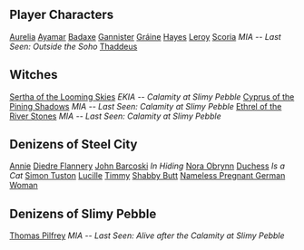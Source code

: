 ## Player Characters
[Aurelia](obsidian://open?vault=Appalachen-Notes&file=Player%20Charaters%2FAureliaDArcy)
[Ayamar](obsidian://open?vault=Appalachen-Notes&file=Player%20Charaters%2FAyamar)
[Badaxe](obsidian://open?vault=Appalachen-Notes&file=Player%20Charaters%2FWarvynBadaxe)
[Gannister](obsidian://open?vault=Appalachen-Notes&file=Player%20Charaters%2FGannisterStoke)
[Gráine](obsidian://open?vault=Appalachen-Notes&file=Player%20Charaters%2FGr%C3%A1ine)
[Hayes](obsidian://open?vault=Appalachen-Notes&file=Player%20Charaters%2FHarrison%20Hayes)
[Leroy](obsidian://open?vault=Appalachen-Notes&file=Player%20Charaters%2FLeroyJenkins)
[Scoria](obsidian://open?vault=Appalachen-Notes&file=Player%20Charaters%2FScoriaCinderborn) *MIA -- Last Seen: Outside the Soho*
[Thaddeus](obsidian://open?vault=Appalachen-Notes&file=Player%20Charaters%2FThaddeusLagrangeskov)

## Witches
[Sertha of the Looming Skies](obsidian://open?vault=Appalachen-Notes&file=Non%20Player%20Characters%2FSertha) *EKIA -- Calamity at Slimy Pebble*
[Cyprus of the Pining Shadows](obsidian://open?vault=Appalachen-Notes&file=Non%20Player%20Characters%2FCyprus) *MIA -- Last Seen: Calamity at Slimy Pebble*
[Ethrel of the River Stones](obsidian://open?vault=Appalachen-Notes&file=Non%20Player%20Characters%2FEthrel) *MIA -- Last Seen: Calamity at Slimy Pebble*

## Denizens of Steel City
[Annie]()
[Diedre Flannery](obsidian://open?vault=Appalachen-Notes&file=Non%20Player%20Characters%2FDiedre)
[John Barcoski](obsidian://open?vault=Appalachen-Notes&file=John%20Barcoski) *In Hiding*
[Nora Obrynn](obsidian://open?vault=Appalachen-Notes&file=Nora)
[Duchess](obsidian://open?vault=Appalachen-Notes&file=Non%20Player%20Characters%2FCat) *Is a Cat*
[Simon Tuston](obsidian://open?vault=Appalachen-Notes&file=SimonTuston)
[Lucille](obsidian://open?vault=Appalachen-Notes&file=Lucille)
[Timmy](obsidian://open?vault=Appalachen-Notes&file=Timmy)
[Shabby Butt](obsidian://open?vault=Appalachen-Notes&file=ShabbyButt)
[Nameless Pregnant German Woman](obsidian://open?vault=Appalachen-Notes&file=German%20Pregnant%20Woman)



## Denizens of Slimy Pebble
[Thomas Pilfrey](obsidian://open?vault=Appalachen-Notes&file=Non%20Player%20Characters%2FThomasPilfrey) *MIA -- Last Seen: Alive after the Calamity at Slimy Pebble*

